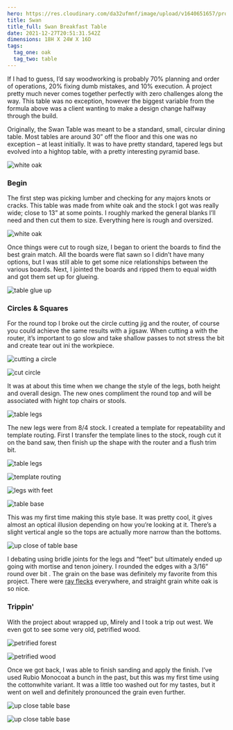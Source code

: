 ```yaml
---
hero: https://res.cloudinary.com/da32ufmnf/image/upload/v1640651657/proportional.design-v2/roop_l4jj0j.jpg
title: Swan
title_full: Swan Breakfast Table
date: 2021-12-27T20:51:31.542Z
dimensions: 18H X 24W X 16D
tags:
  tag_one: oak
  tag_two: table
---
```

If I had to guess, I’d say woodworking is probably 70% planning and order of operations, 20% fixing dumb mistakes, and 10% execution. A project pretty much never comes together perfectly with zero challenges along the way. This table was no exception, however the biggest variable from the formula above was a client wanting to make a design change halfway through the build.

Originally, the Swan Table was meant to be a standard, small, circular dining table. Most tables are around 30” off the floor and this one was no exception – at least initially. It was to have pretty standard, tapered legs but evolved into a hightop table, with a pretty interesting pyramid base.


![white oak](https://res.cloudinary.com/da32ufmnf/image/upload/v1640937219/proportional.design-v2/swan/01_wzwtkg.jpg)

### Begin

The first step was picking lumber and checking for any majors knots or cracks. This table was made from white oak and the stock I got was really wide; close to 13” at some points. I roughly marked the general blanks I’ll need and then cut them to size. Everything here is rough and oversized.

![white oak](https://res.cloudinary.com/da32ufmnf/image/upload/v1640937219/proportional.design-v2/swan/02_vqhi4s.jpg)

Once things were cut to rough size, I began to orient the boards to find the best grain match. All the boards were flat sawn so I didn’t have many options, but I was still able to get some nice relationships between the various boards. Next, I jointed the boards and ripped them to equal width and got them set up for glueing.

![table glue up](https://res.cloudinary.com/da32ufmnf/image/upload/v1640937219/proportional.design-v2/swan/03_aq0dot.jpg)

### Circles & Squares

For the round top I broke out the circle cutting jig and the router, of course you could achieve the same results with a jigsaw. When cutting a with the router, it’s important to go slow and take shallow passes to not stress the bit and create tear out ini the workpiece.

![cutting a circle](https://res.cloudinary.com/da32ufmnf/image/upload/v1640937218/proportional.design-v2/swan/04_yneek7.jpg)

![cut circle](https://res.cloudinary.com/da32ufmnf/image/upload/v1640937220/proportional.design-v2/swan/05_rre7h6.jpg)

It was at about this time when we change the style of the legs, both height and overall design. The new ones compliment the round top and will be associated with hight top chairs or stools.

![table legs](https://res.cloudinary.com/da32ufmnf/image/upload/v1640937220/proportional.design-v2/swan/06_lk23am.jpg)

The new legs were from 8/4 stock. I created a template for repeatability and template routing. First I transfer the template lines to the stock, rough cut it on the band saw, then finish up the shape with the router and a flush trim bit.

![table legs](https://res.cloudinary.com/da32ufmnf/image/upload/v1640937219/proportional.design-v2/swan/07_gbnbe5.jpg)

![template routing](https://res.cloudinary.com/da32ufmnf/image/upload/v1640937220/proportional.design-v2/swan/08_b5fdsj.jpg)

![legs with feet](https://res.cloudinary.com/da32ufmnf/image/upload/v1640937340/proportional.design-v2/swan/09_x1xulk.jpg)

![table base](https://res.cloudinary.com/da32ufmnf/image/upload/v1640937340/proportional.design-v2/swan/10_rnqzn6.jpg)

This was my first time making this style base. It was pretty cool, it gives almost an optical illusion depending on how you’re looking at it. There’s a slight vertical angle so the tops are actually more narrow than the bottoms.

![up close of table base](https://res.cloudinary.com/da32ufmnf/image/upload/v1640937340/proportional.design-v2/swan/11_c35lfo.jpg)

I debating using bridle joints for the legs and “feet” but ultimately ended up going with mortise and tenon joinery. I rounded the edges with a 3/16” round over bit . The grain on the base was definitely my favorite from this project. There were [ray flecks](https://www.google.com/search?client=safari&rls=en&q=ray+flecks&ie=UTF-8&oe=UTF-8) everywhere, and straight grain white oak is so nice.

### Trippin'

With the project about wrapped up, Mirely and I took a trip out west. We even got to see some very old, petrified wood.

![petrified forest](https://res.cloudinary.com/da32ufmnf/image/upload/v1640937220/proportional.design-v2/swan/12_g4pqgh.jpg)

![petrified wood](https://res.cloudinary.com/da32ufmnf/image/upload/v1640937221/proportional.design-v2/swan/13_vs7kyy.jpg)

Once we got back, I was able to finish sanding and apply the finish. I’ve used Rubio Monocoat a bunch in the past, but this was my first time using the cottonwhite variant. It was a little too washed out for my tastes, but it went on well and definitely pronounced the grain even further.

![up close table base](https://res.cloudinary.com/da32ufmnf/image/upload/v1640937220/proportional.design-v2/swan/14_w9qybh.jpg)

![up close table base](https://res.cloudinary.com/da32ufmnf/image/upload/v1640937221/proportional.design-v2/swan/15_tlh4cd.jpg)